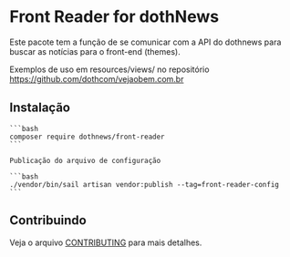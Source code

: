 # Front Reader for dothNews

Este pacote tem a função de se comunicar com a API do dothnews para buscar as notícias para o front-end (themes).

Exemplos de uso em resources/views/ no repositório https://github.com/dothcom/vejaobem.com.br

## Instalação 


    ```bash
    composer require dothnews/front-reader
    ```

    Publicação do arquivo de configuração

    ```bash
    ./vendor/bin/sail artisan vendor:publish --tag=front-reader-config
    ```


## Contribuindo

Veja o arquivo [CONTRIBUTING](CONTRIBUTING.md) para mais detalhes.